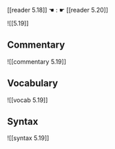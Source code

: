 [[reader 5.18]] ☚ : ☛ [[reader 5.20]]

![[5.19]]

## Commentary

![[commentary 5.19]]

## Vocabulary

![[vocab 5.19]]

## Syntax

![[syntax 5.19]]

